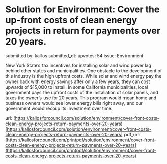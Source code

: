 # Solution for Environment: Cover the up-front costs of clean energy projects in return for payments over 20 years. #

submitted by: kallos
submitted_dt: 
upvotes: 54
issue: Environment

New York State’s tax incentives for installing solar and wind power lag behind other states and municipalities. One obstacle to the development of this industry is the high upfront costs. While solar and wind energy pay the owner back with energy savings after only a few years, they can cost upwards of $15,000 to install. In some California municipalities, local government pays the upfront costs of the installation of solar panels, and taxes the owner’s use for 20 years. This program would mean home and business owners would see lower energy bills right away, and our government would recoup its investment over time.

url: (https://kallosforcouncil.com/solution/environment/cover-front-costs-clean-energy-projects-return-payments-over-20-years)[https://kallosforcouncil.com/solution/environment/cover-front-costs-clean-energy-projects-return-payments-over-20-years]
pdf_url: [https://kallosforcouncil.com/printpdf/solution/environment/cover-front-costs-clean-energy-projects-return-payments-over-20-years](https://kallosforcouncil.com/printpdf/solution/environment/cover-front-costs-clean-energy-projects-return-payments-over-20-years)